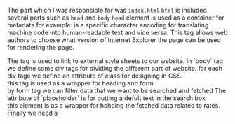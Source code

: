 The part which I was responsiple for was `index.html`
`html` is included several parts such as `head` and `body`
`head` element is used as a container for metadata for example:
<meta charset="UTF-8" /> is a specific character encoding for translating machine code into human-readable text and vice versa.
<meta http-equiv="X-UA-Compatible" content="IE=edge" /> 
This tag allows web authors to choose what version of Internet Explorer the page can be used for rendering the page.
<link rel="stylesheet" href="style.css" />
The <link> tag is used to link to external style sheets to our website.
In `body` tag we define some div tags for dividing the different part of website.
for each div tage we define an attribute of class for designing in CSS.
<div class="wrapper"> this tag is used as a wrapper for heading and form 
<form class="search-form"> by form tag we can filter data that we want to be searched and fetched 
The attribute of `placeholder` is for putting a defult text in the search box
 <div class="rates-wrapper"> this element is as a wrapper for hohding the fetched data related to rates.
Finally we need a <script> tag. it points to our external javascript file through the src attribute.
